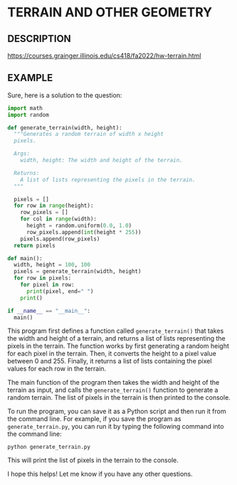 # TERRAIN AND OTHER GEOMETRY

## DESCRIPTION

https://courses.grainger.illinois.edu/cs418/fa2022/hw-terrain.html

## EXAMPLE

Sure, here is a solution to the question:

```python
import math
import random

def generate_terrain(width, height):
  """Generates a random terrain of width x height
  pixels.

  Args:
    width, height: The width and height of the terrain.

  Returns:
    A list of lists representing the pixels in the terrain.
  """

  pixels = []
  for row in range(height):
    row_pixels = []
    for col in range(width):
      height = random.uniform(0.0, 1.0)
      row_pixels.append(int(height * 255))
    pixels.append(row_pixels)
  return pixels

def main():
  width, height = 100, 100
  pixels = generate_terrain(width, height)
  for row in pixels:
    for pixel in row:
      print(pixel, end=" ")
    print()

if __name__ == "__main__":
  main()
```

This program first defines a function called `generate_terrain()` that takes the width and height of a terrain, and returns a list of lists representing the pixels in the terrain. The function works by first generating a random height for each pixel in the terrain. Then, it converts the height to a pixel value between 0 and 255. Finally, it returns a list of lists containing the pixel values for each row in the terrain.

The main function of the program then takes the width and height of the terrain as input, and calls the `generate_terrain()` function to generate a random terrain. The list of pixels in the terrain is then printed to the console.

To run the program, you can save it as a Python script and then run it from the command line. For example, if you save the program as `generate_terrain.py`, you can run it by typing the following command into the command line:

```
python generate_terrain.py
```

This will print the list of pixels in the terrain to the console.

I hope this helps! Let me know if you have any other questions.
